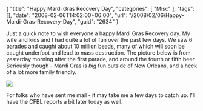 {
	"title": "Happy Mardi Gras Recovery Day",
	"categories": [
		"Misc"
	],
	"tags": [],
	"date": "2008-02-06T14:02:00+06:00",
	"url": "/2008/02/06/Happy-Mardi-Gras-Recovery-Day",
	"guid": "2634"
}

Just a quick note to wish everyone a happy Mardi Gras Recovery day. My wife and kids and I had quite a lot of fun over the past few days. We saw 6 parades and caught about 10 million beads, many of which will soon be caught underfoot and lead to mass destruction. The picture below is from yesterday morning after the first parade, and around the fourth or fifth beer. Seriously though - Mardi Gras is <i>big</i> fun outside of New Orleans, and a heck of a lot more family friendly.

<img src="https://static.raymondcamden.com/images/mg2008.jpg">

For folks who have sent me mail - it may take me a few days to catch up. I'll have the CFBL reports a bit later today as well.